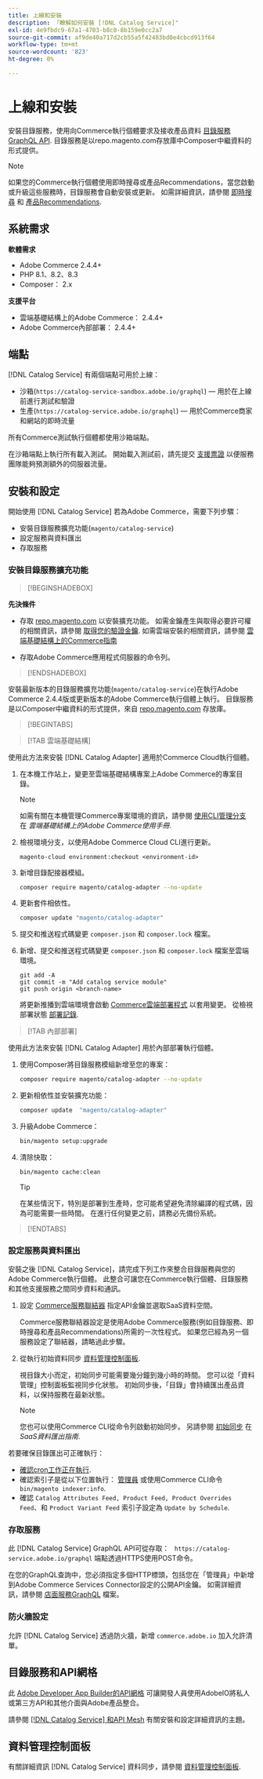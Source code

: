 ```yaml
---
title: 上線和安裝
description: 「瞭解如何安裝 [!DNL Catalog Service]"
exl-id: 4e9fbdc9-67a1-4703-b8c0-8b159e0cc2a7
source-git-commit: af9de40a717d2cb55a5f42483bd0e4cbcd913f64
workflow-type: tm+mt
source-wordcount: '823'
ht-degree: 0%

---
```


# 上線和安裝

安裝目錄服務，使用向Commerce執行個體要求及接收產品資料 [目錄服務GraphQL API](https://developer.adobe.com/commerce/services/graphql/catalog-service/). 目錄服務是以repo.magento.com存放庫中Composer中繼資料的形式提供。

>[!NOTE]
>
>如果您的Commerce執行個體使用即時搜尋或產品Recommendations，當您啟動或升級這些服務時，目錄服務會自動安裝或更新。 如需詳細資訊，請參閱 [即時搜尋](https://experienceleague.adobe.com/en/docs/commerce-merchant-services/live-search/install) 和 [產品Recommendations](https://experienceleague.adobe.com/en/docs/commerce-merchant-services/product-recommendations/getting-started/install-configure).



## 系統需求

**軟體需求**

- Adobe Commerce 2.4.4+
- PHP 8.1、8.2、8.3
- Composer： 2.x

**支援平台**

- 雲端基礎結構上的Adobe Commerce： 2.4.4+
- Adobe Commerce內部部署： 2.4.4+

## 端點

[!DNL Catalog Service] 有兩個端點可用於上線：

- 沙箱(`https://catalog-service-sandbox.adobe.io/graphql`) — 用於在上線前進行測試和驗證
- 生產(`https://catalog-service.adobe.io/graphql`) — 用於Commerce商家和網站的即時流量

所有Commerce測試執行個體都使用沙箱端點。

在沙箱端點上執行所有載入測試。 開始載入測試前，請先提交 [支援票證](https://experienceleague.adobe.com/docs/commerce-knowledge-base/kb/help-center-guide/magento-help-center-user-guide.html#submit-ticket) 以便服務團隊能夠預測額外的伺服器流量。

## 安裝和設定

開始使用 [!DNL Catalog Service] 若為Adobe Commerce，需要下列步驟：

- 安裝目錄服務擴充功能(`magento/catalog-service`)
- 設定服務與資料匯出
- 存取服務

### 安裝目錄服務擴充功能

>[!BEGINSHADEBOX]

**先決條件**

- 存取 [repo.magento.com](https://repo.magento.com) 以安裝擴充功能。 如需金鑰產生與取得必要許可權的相關資訊，請參閱 [取得您的驗證金鑰](https://experienceleague.adobe.com/en/docs/commerce-operations/installation-guide/prerequisites/authentication-keys). 如需雲端安裝的相關資訊，請參閱 [雲端基礎結構上的Commerce指南](https://experienceleague.adobe.com/en/docs/commerce-cloud-service/user-guide/develop/authentication-keys)

- 存取Adobe Commerce應用程式伺服器的命令列。

>[!ENDSHADEBOX]

安裝最新版本的目錄服務擴充功能(`magento/catalog-service`)在執行Adobe Commerce 2.4.4版或更新版本的Adobe Commerce執行個體上執行。 目錄服務是以Composer中繼資料的形式提供，來自 [repo.magento.com](https://repo.magento.com) 存放庫。

>[!BEGINTABS]

>[!TAB 雲端基礎結構]

使用此方法來安裝 [!DNL Catalog Adapter] 適用於Commerce Cloud執行個體。

1. 在本機工作站上，變更至雲端基礎結構專案上Adobe Commerce的專案目錄。

   >[!NOTE]
   >
   >如需有關在本機管理Commerce專案環境的資訊，請參閱 [使用CLI管理分支](https://experienceleague.adobe.com/en/docs/commerce-cloud-service/user-guide/develop/cli-branches) 在 _雲端基礎結構上的Adobe Commerce使用手冊_.

1. 檢視環境分支，以使用Adobe Commerce Cloud CLI進行更新。

   ```shell
   magento-cloud environment:checkout <environment-id>
   ```

1. 新增目錄配接器模組。

   ```bash
   composer require magento/catalog-adapter --no-update
   ```

1. 更新套件相依性。

   ```bash
   composer update "magento/catalog-adapter"
   ```

1. 提交和推送程式碼變更 `composer.json` 和 `composer.lock` 檔案。

1. 新增、提交和推送程式碼變更 `composer.json` 和 `composer.lock` 檔案至雲端環境。

   ```shell
   git add -A
   git commit -m "Add catalog service module"
   git push origin <branch-name>
   ```

   將更新推播到雲端環境會啟動 [Commerce雲端部署程式](https://experienceleague.adobe.com/en/docs/commerce-cloud-service/user-guide/develop/deploy/process) 以套用變更。 從檢視部署狀態 [部署記錄](https://experienceleague.adobe.com/en/docs/commerce-cloud-service/user-guide/develop/test/log-locations#deploy-log).

>[!TAB 內部部署]

使用此方法來安裝 [!DNL Catalog Adapter] 用於內部部署執行個體。

1. 使用Composer將目錄服務模組新增至您的專案：

   ```bash
   composer require magento/catalog-adapter --no-update
   ```

1. 更新相依性並安裝擴充功能：

   ```bash
   composer update  "magento/catalog-adapter"
   ```

1. 升級Adobe Commerce：

   ```bash
   bin/magento setup:upgrade
   ```

1. 清除快取：

   ```bash
   bin/magento cache:clean
   ```

   >[!TIP]
   >
   >在某些情況下，特別是部署到生產時，您可能希望避免清除編譯的程式碼，因為可能需要一些時間。 在進行任何變更之前，請務必先備份系統。

>[!ENDTABS]

### 設定服務與資料匯出

安裝之後 [!DNL Catalog Service]，請完成下列工作來整合目錄服務與您的Adobe Commerce執行個體。 此整合可讓您在Commerce執行個體、目錄服務和其他支援服務之間同步資料和通訊。

1. 設定 [Commerce服務聯結器](https://experienceleague.adobe.com/en/docs/commerce-merchant-services/user-guides/integration-services/saas) 指定API金鑰並選取SaaS資料空間。

   Commerce服務聯結器設定是使用Adobe Commerce服務(例如目錄服務、即時搜尋和產品Recommendations)所需的一次性程式。 如果您已經為另一個服務設定了聯結器，請略過此步驟。

1. 從執行初始資料同步 [資料管理控制面板](https://experienceleague.adobe.com/en/docs/commerce-admin/systems/data-transfer/data-dashboard).

   視目錄大小而定，初始同步可能需要幾分鐘到幾小時的時間。 您可以從「資料管理」控制面板監視同步化狀態。 初始同步後，「目錄」會持續匯出產品資料，以保持服務在最新狀態。

   >[!NOTE]
   >
   >您也可以使用Commerce CLI從命令列啟動初始同步。 另請參閱 [初始同步](../data-export/data-export-cli-commands.md#initial-sync) 在 _SaaS資料匯出指南_.

若要確保目錄匯出可正確執行：

- [確認cron工作正在執行](https://experienceleague.adobe.com/en/docs/commerce-knowledge-base/kb/troubleshooting/miscellaneous/cron-readiness-check-issues).
- 確認索引子是從以下位置執行： [管理員](https://experienceleague.adobe.com/en/docs/commerce-admin/systems/tools/index-management) 或使用Commerce CLI命令 `bin/magento indexer:info`.
- 確認 `Catalog Attributes Feed, Product Feed, Product Overrides Feed`、和 `Product Variant Feed` 索引子設定為 `Update by Schedule`.

### 存取服務

此 [!DNL Catalog Service] GraphQL API可從存取： ` https://catalog-service.adobe.io/graphql` 端點透過HTTPS使用POST命令。

在您的GraphQL查詢中，您必須指定多個HTTP標頭，包括您在「管理員」中新增到Adobe Commerce Services Connector設定的公開API金鑰。 如需詳細資訊，請參閱 [店面服務GraphQL](https://developer.adobe.com/commerce/services/graphql/) 檔案。

### 防火牆設定

允許 [!DNL Catalog Service] 透過防火牆，新增 `commerce.adobe.io` 加入允許清單。

## 目錄服務和API網格

此 [Adobe Developer App Builder的API網格](https://developer.adobe.com/graphql-mesh-gateway/gateway/overview/) 可讓開發人員使用AdobeIO將私人或第三方API和其他介面與Adobe產品整合。

請參閱 [[!DNL Catalog Service] 和API Mesh](mesh.md) 有關安裝和設定詳細資訊的主題。

## 資料管理控制面板

有關詳細資訊 [!DNL Catalog Service] 資料同步，請參閱 [資料管理控制面板](https://experienceleague.adobe.com/en/docs/commerce-admin/systems/data-transfer/data-dashboard).
